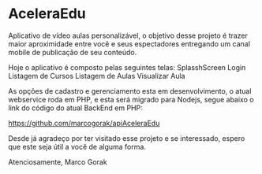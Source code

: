 # AceleraEdu

Aplicativo de vídeo aulas personalizável, o objetivo desse projeto é trazer maior aproximidade entre você e seus espectadores entregando um canal mobile de publicação de seu conteúdo.


Hoje o aplicativo é composto pelas seguintes telas:
    SplasshScreen
    Login
    Listagem de Cursos
    Listagem de Aulas
    Visualizar Aula

As opções de cadastro e gerenciamento esta em desenvolvimento, o atual webservice roda em PHP, e esta será migrado para Nodejs, segue abaixo o link do código do atual BackEnd em PHP:

https://github.com/marcogorak/apiAceleraEdu


Desde já agradeço por ter visitado esse projeto e se interessado, espero que este seja útil a você de alguma forma.


Atenciosamente,
Marco Gorak